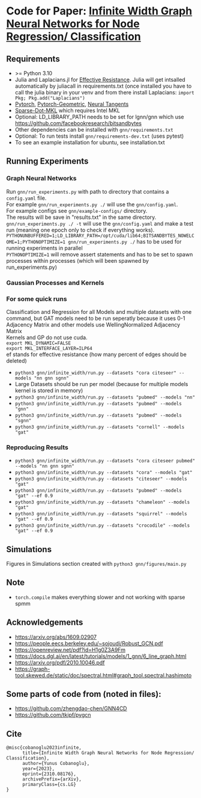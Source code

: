 # Code for Paper: [Infinite Width Graph Neural Networks for Node Regression/ Classification](https://arxiv.org/abs/2310.08176)




## Requirements
- \>= Python 3.10
- Julia and Laplacians.jl for [Effective Resistance](https://github.com/danspielman/Laplacians.jl). Julia will get intsalled automatically by juliacall in requirements.txt (once installed you have to call the julia binary in your venv and from there install Laplacians: `import Pkg; Pkg.add("Laplacians")` 
- [Pytorch](https://pytorch.org/), [Pytorch-Geometric](https://pytorch-geometric.readthedocs.io/en/latest/), [Neural Tangents](https://github.com/google/neural-tangents)
- [Sparse-Dot-MKL](https://github.com/flatironinstitute/sparse_dot) which requires Intel MKL
- Optional: LD_LIBRARY_PATH needs to be set for lgnn/gnn which use https://github.com/facebookresearch/bitsandbytes
- Other dependencies can be installed with `gnn/requirements.txt`
- Optional: To run tests install `gnn/requirements-dev.txt` (uses pytest)
- To see an example installation for ubuntu, see installation.txt

## Running Experiments

### Graph Neural Networks
Run `gnn/run_experiments.py` with path to directory that contains a `config.yaml` file. <br/>
For example `gnn/run_experiments.py ./` will use the `gnn/config.yaml`. <br/>
For example configs see `gnn/example-configs/` directory. <br/>
The results will be save in "results.txt" in the same directory. <br/>
`gnn/run_experiments.py ./ -t` will use the `gnn/config.yaml` and make a test run (meaning one epoch only to check if everything works). <br/>
`PYTHONUNBUFFERED=1;LD_LIBRARY_PATH=/opt/cuda/lib64;BITSANDBYTES_NOWELCOME=1;PYTHONOPTIMIZE=1 gnn/run_experiments.py ./` has to be used for running experiments in parallel <br/>
`PYTHONOPTIMIZE=1` will remove assert statements and has to be set to spawn processes within processes (which will been spawned by run_experiments.py)

### Gaussian Processes and Kernels
### For some quick runs 
Classification and Regression for all Models and multiple datasets with one command, but GAT models need to be run seperatly because it uses 0-1 Adjacency Matrix and other models use WellingNormalized Adjacency Matrix <br/>
Kernels and GP do not use cuda. <br/>
`export MKL_DYNAMIC=FALSE` <br/>
`export MKL_INTERFACE_LAYER=ILP64` <br/>
ef stands for effective resistance (how many percent of edges should be deleted) <br/>

 - `python3 gnn/infinite_width/run.py --datasets "cora citeseer" --models "nn gnn sgnn"`
 - Large Datasets should be run per model (because for multiple models kernel is stored in memory)
 - `python3 gnn/infinite_width/run.py --datasets "pubmed" --models "nn"`
 - `python3 gnn/infinite_width/run.py --datasets "pubmed" --models "gnn"`
 - `python3 gnn/infinite_width/run.py --datasets "pubmed" --models "sgnn"`
 - `python3 gnn/infinite_width/run.py --datasets "cornell" --models "gat"`

### Reproducing Results
 - `python3 gnn/infinite_width/run.py --datasets "cora citeseer pubmed" --models "nn gnn sgnn"`
 - `python3 gnn/infinite_width/run.py --datasets "cora" --models "gat"`
 - `python3 gnn/infinite_width/run.py --datasets "citeseer" --models "gat"`
 - `python3 gnn/infinite_width/run.py --datasets "pubmed" --models "gat" --ef 0.9`
 - `python3 gnn/infinite_width/run.py --datasets "chameleon" --models "gat"`
 - `python3 gnn/infinite_width/run.py --datasets "squirrel" --models "gat" --ef 0.9`
 - `python3 gnn/infinite_width/run.py --datasets "crocodile" --models "gat" --ef 0.9`

## Simulations
 Figures in Simulations section created with `python3 gnn/figures/main.py`

## Note
- `torch.compile` makes everything slower and not working with sparse spmm


## Acknowledgements
- https://arxiv.org/abs/1609.02907
- https://people.eecs.berkeley.edu/~sojoudi/Robust_GCN.pdf
- https://openreview.net/pdf?id=H1g0Z3A9Fm
- https://docs.dgl.ai/en/latest/tutorials/models/1_gnn/6_line_graph.html
- https://arxiv.org/pdf/2010.10046.pdf
- https://graph-tool.skewed.de/static/doc/spectral.html#graph_tool.spectral.hashimoto

## Some parts of code from (noted in files):
- https://github.com/zhengdao-chen/GNN4CD
- https://github.com/tkipf/pygcn

## Cite
```
@misc{cobanoglu2023infinite,
      title={Infinite Width Graph Neural Networks for Node Regression/ Classification}, 
      author={Yunus Cobanoglu},
      year={2023},
      eprint={2310.08176},
      archivePrefix={arXiv},
      primaryClass={cs.LG}
} 
```


